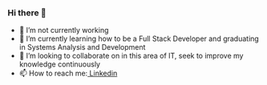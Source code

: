 ### Hi there 👋


- 🔭 I’m not currently working 
- 🌱 I’m currently learning how to be a Full Stack Developer 
and graduating in Systems Analysis and Development
- 👯 I’m looking to collaborate on in this area of IT, seek to improve my knowledge continuously
- 📫 How to reach me:<a href="www.linkedin.com/in/eduardo-bisinella-916365184"> Linkedin</a>

